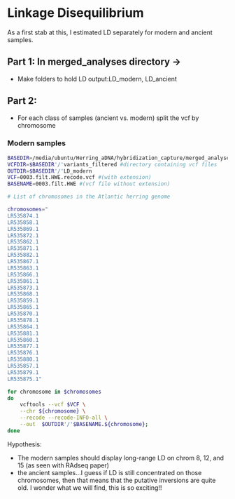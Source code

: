 # Linkage Disequilibrium
As a first stab at this, I estimated LD separately for modern and ancient samples.

## Part 1: In merged_analyses directory ->
- Make folders to hold LD output:LD_modern, LD_ancient

## Part 2: 
 - For each class of samples (ancient vs. modern) split the vcf by chromosome

### Modern samples
``` bash
BASEDIR=/media/ubuntu/Herring_aDNA/hybridization_capture/merged_analyses
VCFDIR=$BASEDIR'/'variants_filtered #directory containing vcf files
OUTDIR=$BASEDIR'/'LD_modern
VCF=0003.filt.HWE.recode.vcf #(with extension)
BASENAME=0003.filt.HWE #(vcf file without extension)

# List of chromosomes in the Atlantic herring genome

chromosomes="
LR535874.1
LR535858.1
LR535869.1
LR535872.1
LR535862.1
LR535871.1
LR535882.1
LR535867.1
LR535863.1
LR535866.1
LR535861.1
LR535873.1
LR535868.1
LR535859.1
LR535865.1
LR535870.1
LR535878.1
LR535864.1
LR535881.1
LR535860.1
LR535877.1
LR535876.1
LR535880.1
LR535857.1
LR535879.1
LR535875.1"

for chromosome in $chromosomes
do 
    vcftools --vcf $VCF \
    --chr ${chromosome} \
    --recode --recode-INFO-all \
    --out  $OUTDIR'/'$BASENAME.${chromosome};
done

```

Hypothesis:

- The modern samples should display long-range LD on chrom 8, 12, and 15 (as seen with RAdseq paper)
- the ancient samples...I guess if LD is still concentrated on those chromosomes, then that means that the putative inversions are quite old. I wonder what we will find, this is so exciting!!
